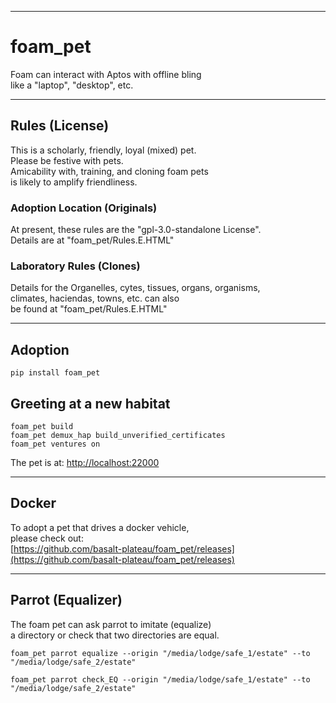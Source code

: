 


---

# foam_pet
Foam can interact with Aptos with offline bling  
like a "laptop", "desktop", etc.

---

## Rules (License) 
This is a scholarly, friendly, loyal (mixed) pet.   
Please be festive with pets.   
Amicability with, training, and cloning foam pets   
is likely to amplify friendliness.  

### Adoption Location (Originals)
At present, these rules are the "gpl-3.0-standalone License".    
Details are at "foam_pet/Rules.E.HTML" 

### Laboratory Rules (Clones)
Details for the Organelles, cytes, tissues, organs, organisms,   
climates, haciendas, towns, etc. can also  
be found at "foam_pet/Rules.E.HTML"



---

## Adoption
```
pip install foam_pet
```

## Greeting at a new habitat
```
foam_pet build
foam_pet demux_hap build_unverified_certificates
foam_pet ventures on
```

The pet is at:
[http://localhost:22000](http://localhost:22000)

******

## Docker
To adopt a pet that drives a docker vehicle,  
please check out:  
[https://github.com/basalt-plateau/foam_pet/releases](https://github.com/basalt-plateau/foam_pet/releases)  


******
  

## Parrot (Equalizer)
The foam pet can ask parrot to imitate (equalize)  
a directory or check that two directories are equal.  
```
foam_pet parrot equalize --origin "/media/lodge/safe_1/estate" --to "/media/lodge/safe_2/estate"
```

```
foam_pet parrot check_EQ --origin "/media/lodge/safe_1/estate" --to "/media/lodge/safe_2/estate"
```